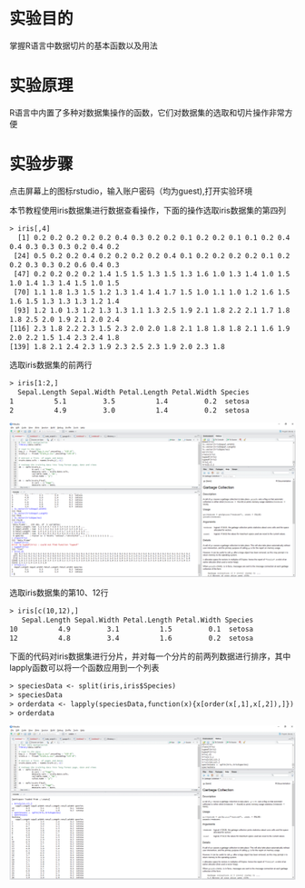 # 实验目的

掌握R语言中数据切片的基本函数以及用法

# 实验原理

R语言中内置了多种对数据集操作的函数，它们对数据集的选取和切片操作非常方便

# 实验步骤

点击屏幕上的图标rstudio，输入账户密码（均为guest),打开实验环境

本节教程使用iris数据集进行数据查看操作，下面的操作选取iris数据集的第四列

```
> iris[,4]
  [1] 0.2 0.2 0.2 0.2 0.2 0.4 0.3 0.2 0.2 0.1 0.2 0.2 0.1 0.1 0.2 0.4 0.4 0.3 0.3 0.3 0.2 0.4 0.2
 [24] 0.5 0.2 0.2 0.4 0.2 0.2 0.2 0.2 0.4 0.1 0.2 0.2 0.2 0.2 0.1 0.2 0.2 0.3 0.3 0.2 0.6 0.4 0.3
 [47] 0.2 0.2 0.2 0.2 1.4 1.5 1.5 1.3 1.5 1.3 1.6 1.0 1.3 1.4 1.0 1.5 1.0 1.4 1.3 1.4 1.5 1.0 1.5
 [70] 1.1 1.8 1.3 1.5 1.2 1.3 1.4 1.4 1.7 1.5 1.0 1.1 1.0 1.2 1.6 1.5 1.6 1.5 1.3 1.3 1.3 1.2 1.4
 [93] 1.2 1.0 1.3 1.2 1.3 1.3 1.1 1.3 2.5 1.9 2.1 1.8 2.2 2.1 1.7 1.8 1.8 2.5 2.0 1.9 2.1 2.0 2.4
[116] 2.3 1.8 2.2 2.3 1.5 2.3 2.0 2.0 1.8 2.1 1.8 1.8 1.8 2.1 1.6 1.9 2.0 2.2 1.5 1.4 2.3 2.4 1.8
[139] 1.8 2.1 2.4 2.3 1.9 2.3 2.5 2.3 1.9 2.0 2.3 1.8
```

选取iris数据集的前两行

```
> iris[1:2,]
  Sepal.Length Sepal.Width Petal.Length Petal.Width Species
1          5.1         3.5          1.4         0.2  setosa
2          4.9         3.0          1.4         0.2  setosa
```

![](/images/1-2-3-1_20171107072307.007.png)

选取iris数据集的第10、12行

```
> iris[c(10,12),]
   Sepal.Length Sepal.Width Petal.Length Petal.Width Species
10          4.9         3.1          1.5         0.1  setosa
12          4.8         3.4          1.6         0.2  setosa
```

下面的代码对iris数据集进行分片，并对每一个分片的前两列数据进行排序，其中lapply函数可以将一个函数应用到一个列表

```
> speciesData <- split(iris,iris$Species)
> speciesData
> orderdata <- lapply(speciesData,function(x){x[order(x[,1],x[,2]),]})
> orderdata
```

![](/images/1-2-3-2_20171107072356.056.png)